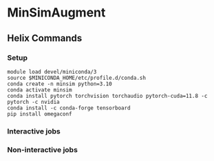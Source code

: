 # MinSimAugment

## Helix Commands
### Setup
```
module load devel/miniconda/3
source $MINICONDA_HOME/etc/profile.d/conda.sh
conda create -n minsim python=3.10
conda activate minsim
conda install pytorch torchvision torchaudio pytorch-cuda=11.8 -c pytorch -c nvidia
conda install -c conda-forge tensorboard
pip install omegaconf
```
### Interactive jobs
### Non-interactive jobs
